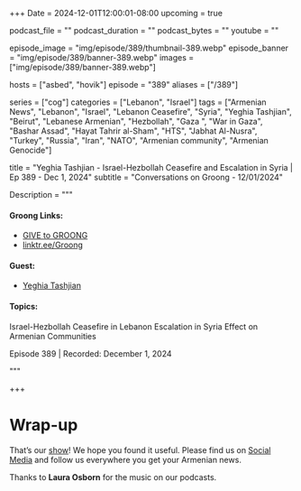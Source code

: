 +++
Date = 2024-12-01T12:00:01-08:00
upcoming = true

podcast_file = ""
podcast_duration = ""
podcast_bytes = ""
youtube = ""

episode_image = "img/episode/389/thumbnail-389.webp"
episode_banner = "img/episode/389/banner-389.webp"
images = ["img/episode/389/banner-389.webp"]

hosts = ["asbed", "hovik"]
episode = "389"
aliases = ["/389"]

series = ["cog"]
categories = ["Lebanon", "Israel"]
tags = ["Armenian News", "Lebanon", "Israel", "Lebanon Ceasefire", "Syria", "Yeghia Tashjian", "Beirut", "Lebanese Armenian", "Hezbollah", "Gaza ", "War in Gaza", "Bashar Assad", "Hayat Tahrir al-Sham", "HTS", "Jabhat Al-Nusra", "Turkey", "Russia", "Iran", "NATO", "Armenian community", "Armenian Genocide"]

title = "Yeghia Tashjian - Israel-Hezbollah Ceasefire and Escalation in Syria | Ep 389 - Dec 1, 2024"
subtitle = "Conversations on Groong - 12/01/2024"

Description = """

#### Groong Links:
* [GIVE to GROONG](https://podcasts.groong.org/donate)
* [linktr.ee/Groong](https://linktr.ee/groong)

#### Guest:
* [Yeghia Tashjian](/guest/ytashjian)

#### Topics:
Israel-Hezbollah Ceasefire in Lebanon
Escalation in Syria
Effect on Armenian Communities


Episode 389 | Recorded: December 1, 2024

"""

+++

# Wrap-up

That’s our [show](https://podcasts.groong.org/)! We hope you found it useful. Please find us on [Social Media](https://linktr.ee/groong) and follow us everywhere you get your Armenian news.

Thanks to **Laura Osborn** for the music on our podcasts.
